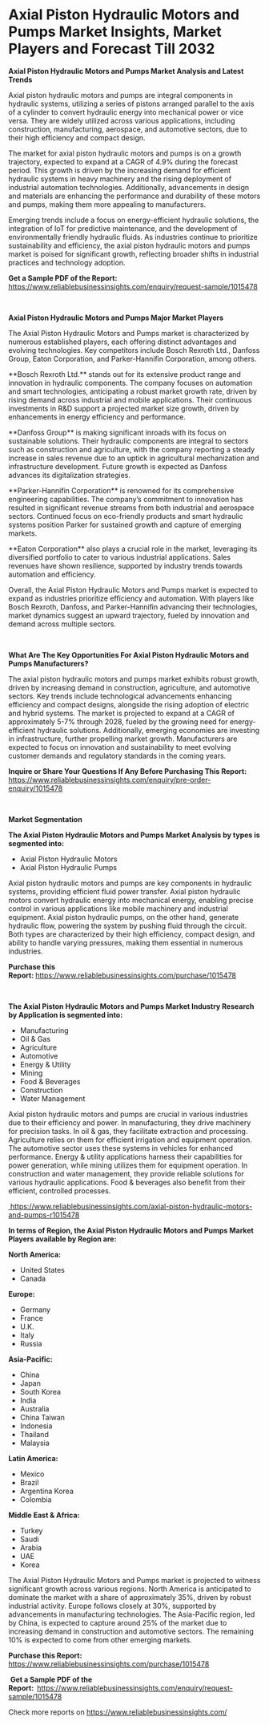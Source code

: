 <p><h1>Axial Piston Hydraulic Motors and Pumps Market Insights, Market Players and Forecast Till 2032</h1></p><p><strong>Axial Piston Hydraulic Motors and Pumps Market Analysis and Latest Trends</strong></p>
<p><p>Axial piston hydraulic motors and pumps are integral components in hydraulic systems, utilizing a series of pistons arranged parallel to the axis of a cylinder to convert hydraulic energy into mechanical power or vice versa. They are widely utilized across various applications, including construction, manufacturing, aerospace, and automotive sectors, due to their high efficiency and compact design.</p><p>The market for axial piston hydraulic motors and pumps is on a growth trajectory, expected to expand at a CAGR of 4.9% during the forecast period. This growth is driven by the increasing demand for efficient hydraulic systems in heavy machinery and the rising deployment of industrial automation technologies. Additionally, advancements in design and materials are enhancing the performance and durability of these motors and pumps, making them more appealing to manufacturers.</p><p>Emerging trends include a focus on energy-efficient hydraulic solutions, the integration of IoT for predictive maintenance, and the development of environmentally friendly hydraulic fluids. As industries continue to prioritize sustainability and efficiency, the axial piston hydraulic motors and pumps market is poised for significant growth, reflecting broader shifts in industrial practices and technology adoption.</p></p>
<p><strong>Get a Sample PDF of the Report:&nbsp;</strong> <a href="https://www.reliablebusinessinsights.com/enquiry/request-sample/1015478?utm_campaign=2738&utm_medium=2&utm_source=Github&utm_content=ia&utm_term=25032025&utm_id=axial-piston-hydraulic-motors-and-pumps">https://www.reliablebusinessinsights.com/enquiry/request-sample/1015478</a></p>
<p>&nbsp;</p>
<p><strong>Axial Piston Hydraulic Motors and Pumps Major Market Players</strong></p>
<p><p>The Axial Piston Hydraulic Motors and Pumps market is characterized by numerous established players, each offering distinct advantages and evolving technologies. Key competitors include Bosch Rexroth Ltd., Danfoss Group, Eaton Corporation, and Parker-Hannifin Corporation, among others. </p><p>**Bosch Rexroth Ltd.** stands out for its extensive product range and innovation in hydraulic components. The company focuses on automation and smart technologies, anticipating a robust market growth rate, driven by rising demand across industrial and mobile applications. Their continuous investments in R&D support a projected market size growth, driven by enhancements in energy efficiency and performance.</p><p>**Danfoss Group** is making significant inroads with its focus on sustainable solutions. Their hydraulic components are integral to sectors such as construction and agriculture, with the company reporting a steady increase in sales revenue due to an uptick in agricultural mechanization and infrastructure development. Future growth is expected as Danfoss advances its digitalization strategies.</p><p>**Parker-Hannifin Corporation** is renowned for its comprehensive engineering capabilities. The company’s commitment to innovation has resulted in significant revenue streams from both industrial and aerospace sectors. Continued focus on eco-friendly products and smart hydraulic systems position Parker for sustained growth and capture of emerging markets.</p><p>**Eaton Corporation** also plays a crucial role in the market, leveraging its diversified portfolio to cater to various industrial applications. Sales revenues have shown resilience, supported by industry trends towards automation and efficiency.</p><p>Overall, the Axial Piston Hydraulic Motors and Pumps market is expected to expand as industries prioritize efficiency and automation. With players like Bosch Rexroth, Danfoss, and Parker-Hannifin advancing their technologies, market dynamics suggest an upward trajectory, fueled by innovation and demand across multiple sectors.</p></p>
<p>&nbsp;</p>
<p><strong>What Are The Key Opportunities For Axial Piston Hydraulic Motors and Pumps Manufacturers?</strong></p>
<p><p>The axial piston hydraulic motors and pumps market exhibits robust growth, driven by increasing demand in construction, agriculture, and automotive sectors. Key trends include technological advancements enhancing efficiency and compact designs, alongside the rising adoption of electric and hybrid systems. The market is projected to expand at a CAGR of approximately 5-7% through 2028, fueled by the growing need for energy-efficient hydraulic solutions. Additionally, emerging economies are investing in infrastructure, further propelling market growth. Manufacturers are expected to focus on innovation and sustainability to meet evolving customer demands and regulatory standards in the coming years.</p></p>
<p><strong>Inquire or Share Your Questions If Any Before Purchasing This Report:</strong> <a href="https://www.reliablebusinessinsights.com/enquiry/pre-order-enquiry/1015478?utm_campaign=2738&utm_medium=2&utm_source=Github&utm_content=ia&utm_term=25032025&utm_id=axial-piston-hydraulic-motors-and-pumps">https://www.reliablebusinessinsights.com/enquiry/pre-order-enquiry/1015478</a></p>
<p>&nbsp;</p>
<p><strong>Market Segmentation</strong></p>
<p><strong>The Axial Piston Hydraulic Motors and Pumps Market Analysis by types is segmented into:</strong></p>
<p><ul><li>Axial Piston Hydraulic Motors</li><li>Axial Piston Hydraulic Pumps</li></ul></p>
<p><p>Axial piston hydraulic motors and pumps are key components in hydraulic systems, providing efficient fluid power transfer. Axial piston hydraulic motors convert hydraulic energy into mechanical energy, enabling precise control in various applications like mobile machinery and industrial equipment. Axial piston hydraulic pumps, on the other hand, generate hydraulic flow, powering the system by pushing fluid through the circuit. Both types are characterized by their high efficiency, compact design, and ability to handle varying pressures, making them essential in numerous industries.</p></p>
<p><strong>Purchase this Report:&nbsp;</strong><a href="https://www.reliablebusinessinsights.com/purchase/1015478?utm_campaign=2738&utm_medium=2&utm_source=Github&utm_content=ia&utm_term=25032025&utm_id=axial-piston-hydraulic-motors-and-pumps">https://www.reliablebusinessinsights.com/purchase/1015478</a></p>
<p>&nbsp;</p>
<p><strong>The Axial Piston Hydraulic Motors and Pumps Market Industry Research by Application is segmented into:</strong></p>
<p><ul><li>Manufacturing</li><li>Oil & Gas</li><li>Agriculture</li><li>Automotive</li><li>Energy & Utility</li><li>Mining</li><li>Food & Beverages</li><li>Construction</li><li>Water Management</li></ul></p>
<p><p>Axial piston hydraulic motors and pumps are crucial in various industries due to their efficiency and power. In manufacturing, they drive machinery for precision tasks. In oil & gas, they facilitate extraction and processing. Agriculture relies on them for efficient irrigation and equipment operation. The automotive sector uses these systems in vehicles for enhanced performance. Energy & utility applications harness their capabilities for power generation, while mining utilizes them for equipment operation. In construction and water management, they provide reliable solutions for various hydraulic applications. Food & beverages also benefit from their efficient, controlled processes.</p></p>
<p><a href="https://www.reliablebusinessinsights.com/axial-piston-hydraulic-motors-and-pumps-r1015478?utm_campaign=2738&utm_medium=2&utm_source=Github&utm_content=ia&utm_term=25032025&utm_id=axial-piston-hydraulic-motors-and-pumps">&nbsp;https://www.reliablebusinessinsights.com/axial-piston-hydraulic-motors-and-pumps-r1015478</a></p>
<p><strong>In terms of Region, the Axial Piston Hydraulic Motors and Pumps Market Players available by Region are:</strong></p>
<p>
    <p> <strong> North America: </strong>
        <ul>
            <li>United States</li>
            <li>Canada</li>
        </ul>
        </p> 
    <p> <strong> Europe: </strong>
        <ul>
            <li>Germany</li>
            <li>France</li>
            <li>U.K.</li>
            <li>Italy</li>
            <li>Russia</li>
        </ul>
        </p> 
    <p> <strong> Asia-Pacific: </strong>
        <ul>
            <li>China</li>
            <li>Japan</li>
            <li>South Korea</li>
            <li>India</li>
            <li>Australia</li>
            <li>China Taiwan</li>
            <li>Indonesia</li>
            <li>Thailand</li>
            <li>Malaysia</li>
        </ul>
        </p> 
    <p> <strong> Latin America: </strong>
        <ul>
            <li>Mexico</li>
            <li>Brazil</li>
            <li>Argentina Korea</li>
            <li>Colombia</li>
        </ul>
        </p> 
    <p> <strong> Middle East & Africa: </strong>
        <ul>
            <li>Turkey</li>
            <li>Saudi</li>
            <li>Arabia</li>
            <li>UAE</li>
            <li>Korea</li>
        </ul>
    </p>
    </p>
<p><p>The Axial Piston Hydraulic Motors and Pumps market is projected to witness significant growth across various regions. North America is anticipated to dominate the market with a share of approximately 35%, driven by robust industrial activity. Europe follows closely at 30%, supported by advancements in manufacturing technologies. The Asia-Pacific region, led by China, is expected to capture around 25% of the market due to increasing demand in construction and automotive sectors. The remaining 10% is expected to come from other emerging markets.</p></p>
<p><strong>Purchase this Report: </strong><a href="https://www.reliablebusinessinsights.com/purchase/1015478?utm_campaign=2738&utm_medium=2&utm_source=Github&utm_content=ia&utm_term=25032025&utm_id=axial-piston-hydraulic-motors-and-pumps">https://www.reliablebusinessinsights.com/purchase/1015478</a></p>
<p>&nbsp;<strong>Get a Sample PDF of the Report:&nbsp;&nbsp;</strong><a href="https://www.reliablebusinessinsights.com/enquiry/request-sample/1015478?utm_campaign=2738&utm_medium=2&utm_source=Github&utm_content=ia&utm_term=25032025&utm_id=axial-piston-hydraulic-motors-and-pumps">https://www.reliablebusinessinsights.com/enquiry/request-sample/1015478</a></p>
<p><strong></strong></p>
<p>Check more reports on <a href="https://www.reliablebusinessinsights.com/?utm_campaign=2738&utm_medium=2&utm_source=Github&utm_content=ia&utm_term=25032025&utm_id=axial-piston-hydraulic-motors-and-pumps">https://www.reliablebusinessinsights.com/</a></p>